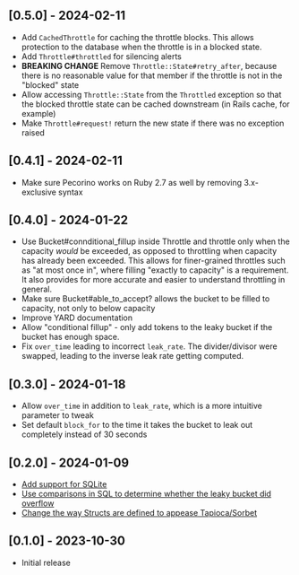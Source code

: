 ## [0.5.0] - 2024-02-11

- Add `CachedThrottle` for caching the throttle blocks. This allows protection to the database when the throttle is in a blocked state.
- Add `Throttle#throttled` for silencing alerts
- **BREAKING CHANGE** Remove `Throttle::State#retry_after`, because there is no reasonable value for that member if the throttle is not in the "blocked" state
- Allow accessing `Throttle::State` from the `Throttled` exception so that the blocked throttle state can be cached downstream (in Rails cache, for example)
- Make `Throttle#request!` return the new state if there was no exception raised

## [0.4.1] - 2024-02-11

- Make sure Pecorino works on Ruby 2.7 as well by removing 3.x-exclusive syntax

## [0.4.0] - 2024-01-22

- Use Bucket#connditional_fillup inside Throttle and throttle only when the capacity _would_ be exceeded, as opposed
  to throttling when capacity has already been exceeded. This allows for finer-grained throttles such as
  "at most once in", where filling "exactly to capacity" is a requirement. It also provides for more accurate
  and easier to understand throttling in general.
- Make sure Bucket#able_to_accept? allows the bucket to be filled to capacity, not only to below capacity
- Improve YARD documentation
- Allow "conditional fillup" - only add tokens to the leaky bucket if the bucket has enough space.
- Fix `over_time` leading to incorrect `leak_rate`. The divider/divisor were swapped, leading to the inverse leak rate getting computed.

## [0.3.0] - 2024-01-18

- Allow `over_time` in addition to `leak_rate`, which is a more intuitive parameter to tweak
- Set default `block_for` to the time it takes the bucket to leak out completely instead of 30 seconds

## [0.2.0] - 2024-01-09

- [Add support for SQLite](https://github.com/cheddar-me/pecorino/pull/9)
- [Use comparisons in SQL to determine whether the leaky bucket did overflow](https://github.com/cheddar-me/pecorino/pull/8)
- [Change the way Structs are defined to appease Tapioca/Sorbet](https://github.com/cheddar-me/pecorino/pull/6)

## [0.1.0] - 2023-10-30

- Initial release
